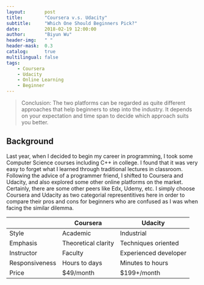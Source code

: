 ```yaml
---
layout:       post
title:        "Coursera v.s. Udacity"
subtitle:     "Which One Should Beginners Pick?"
date:         2018-02-19 12:00:00
author:       "Biyun Wu"
header-img:   " "
header-mask:  0.3
catalog:      true
multilingual: false
tags:
    - Coursera
    - Udacity
    - Online Learning
    - Beginner
---
```


> Conclusion: The two platforms can be regarded as quite different approaches that help beginners to step into the industry. It depends on your expectation and time span to decide which approach suits you better.

## Background
Last year, when I decided to begin my career in programming, I took some Computer Science courses including C++ in college. I found that it was very easy to forget what I learned through traditional lectures in classroom. Following the advice of a programmer friend, I shifted to Coursera and Udacity, and also explored some other online platforms on the market. Certainly, there are some other peers like Edx, Udemy, etc. I simply choose Coursera and Udacity as two categorial representitives here in order to compare their pros and cons for beginners who are confused as I was when facing the similar dilemma.


|              |Coursera            |Udacity              |
|--------------|--------------------|---------------------|
|Style         |Academic            |Industrial           |
|Emphasis      |Theoretical clarity |Techniques oriented  |
|Instructor    |Faculty             |Experienced developer|
|Responsiveness|Hours to days       |Minutes to hours     |
|Price         |$49/month           |$199+/month          |
